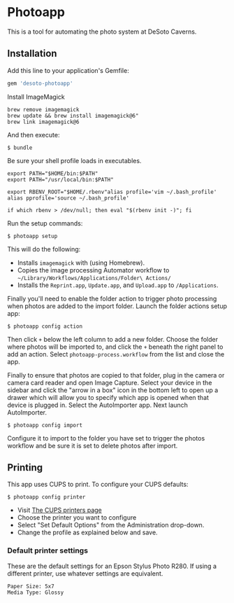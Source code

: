 # Photoapp

This is a tool for automating the photo system at DeSoto Caverns.

## Installation

Add this line to your application's Gemfile:

```ruby
gem 'desoto-photoapp'
```

Install ImageMagick

```
brew remove imagemagick
brew update && brew install imagemagick@6"
brew link imagemagick@6
```

And then execute:

    $ bundle

Be sure your shell profile loads in executables.

```
export PATH="$HOME/bin:$PATH"
export PATH="/usr/local/bin:$PATH"

export RBENV_ROOT="$HOME/.rbenv"alias profile='vim ~/.bash_profile'
alias pprofile='source ~/.bash_profile'

if which rbenv > /dev/null; then eval "$(rbenv init -)"; fi
```

Run the setup commands:

```
$ photoapp setup
```

This will do the following:

- Installs `imagemagick` with (using Homebrew).
- Copies the image processing Automator workflow to `~/Library/Workflows/Applications/Folder\ Actions/`
- Installs the `Reprint.app`, `Update.app`, and `Upload.app` to `/Applications`.

Finally you'll need to enable the folder action to trigger photo processing when photos are added to the import folder. Launch the folder actions setup app:

```
$ photoapp config action
```

Then click `+` below the left column to add a new folder. Choose the folder where photos will be imported to, and click the `+` beneath the right panel to add an
action. Select `photoapp-process.workflow` from the list and close the app.

Finally to ensure that photos are copied to that folder, plug in the camera or camera card reader and open Image Capture. Select your device in the sidebar and
click the "arrow in a box" icon in the bottom left to open up a drawer which will allow you to specify which app is opened when that device is plugged in. Select
the AutoImporter app. Next launch AutoImporter.

```
$ photoapp config import
```

Configure it to import to the folder you have set to trigger the photos workflow and be sure it is set to delete photos after import.

## Printing

This app uses CUPS to print. To configure your CUPS defaults:

```
$ photoapp config printer
```

- Visit [The CUPS printers page](http://127.0.0.1:631/printers/)
- Choose the printer you want to configure
- Select "Set Default Options" from the Administration drop-down. 
- Change the profile as explained below and save.


### Default printer settings

These are the default settings for an Epson Stylus Photo R280. If using a different printer, use whatever settings are equivalent.

```
Paper Size: 5x7
Media Type: Glossy
```
